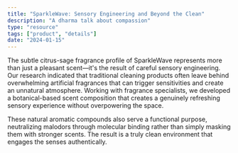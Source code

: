 ```yaml
---
title: "SparkleWave: Sensory Engineering and Beyond the Clean"
description: "A dharma talk about compassion"
type: "resource"
tags: ["product", "details"]
date: "2024-01-15"
---
```


The subtle citrus-sage fragrance profile of SparkleWave represents more than just a pleasant scent—it's the result of careful sensory engineering. Our research indicated that traditional cleaning products often leave behind overwhelming artificial fragrances that can trigger sensitivities and create an unnatural atmosphere. Working with fragrance specialists, we developed a botanical-based scent composition that creates a genuinely refreshing sensory experience without overpowering the space.

These natural aromatic compounds also serve a functional purpose, neutralizing malodors through molecular binding rather than simply masking them with stronger scents. The result is a truly clean environment that engages the senses authentically.